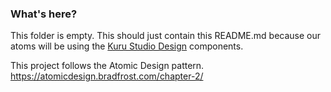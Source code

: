 ### What's here?

This folder is empty. This should just contain this README.md because our atoms will be using the [Kuru Studio Design](https://design.kuru.studio/) components.

This project follows the Atomic Design pattern.
https://atomicdesign.bradfrost.com/chapter-2/

